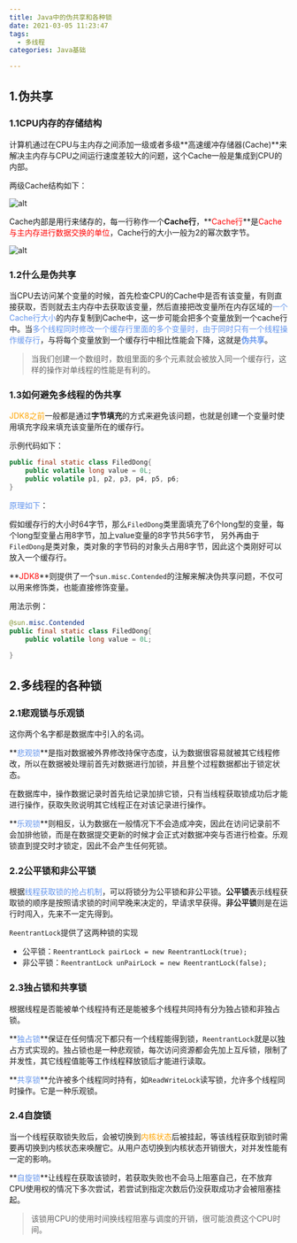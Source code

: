 ```yaml
---
title: Java中的伪共享和各种锁
date: 2021-03-05 11:23:47
tags:
  - 多线程
categories: Java基础

---
```


<!-- toc -->

## 1.伪共享

### 1.1CPU内存的存储结构

计算机通过在CPU与主内存之间添加一级或者多级**高速缓冲存储器(Cache)**来解决主内存与CPU之间运行速度差较大的问题，这个Cache一般是集成到CPU的内部。

两级Cache结构如下：

![alt](二级Cache.png)

Cache内部是用行来储存的，每一行称作一个**Cache行**，**<font color='red'>Cache行</font>**是<font color='red'>Cache与主内存进行数据交换的单位</font>，Cache行的大小一般为2的幂次数字节。

![alt](Cache行结构.png)

### 1.2什么是伪共享

当CPU去访问某个变量的时候，首先检查CPU的Cache中是否有该变量，有则直接获取，否则就去主内存中去获取该变量，然后直接把改变量所在内存区域的<font color='cornflowerblue'>一个Cache行大小</font>的内存复制到Cache中，这一步可能会把多个变量放到一个cache行中。当<font color='cornflowerblue'>多个线程同时修改一个缓存行里面的多个变量时，由于同时只有一个线程操作缓存行</font>，与将每个变量放到一个缓存行中相比性能会下降，这就是<font color='cornflowerblue'>**伪共享**</font>。

> 当我们创建一个数组时，数组里面的多个元素就会被放入同一个缓存行，这样的操作对单线程的性能是有利的。



### 1.3如何避免多线程的伪共享

<font color='orange'>JDK8之前</font>一般都是通过**字节填充**的方式来避免该问题，也就是创建一个变量时使用填充字段来填充该变量所在的缓存行。

示例代码如下：

```java
public final static class FiledDong{
    public volatile long value = 0L;
    public volatile p1, p2, p3, p4, p5, p6;
}
```

<font color='cornflowerblue'>原理如下</font>：

假如缓存行的大小时64字节，那么`FiledDong`类里面填充了6个long型的变量，每个long型变量占用8字节，加上value变量的8字节共56字节， 另外再由于`FiledDong`是类对象，类对象的字节码的对象头占用8字节，因此这个类刚好可以放入一个缓存行。

**<font color='red'>JDK8</font>**则提供了一个`sun.misc.Contended`的注解来解决伪共享问题，不仅可以用来修饰类，也能直接修饰变量。

用法示例：

```java
@sun.misc.Contended
public final static class FiledDong{
    public volatile long value = 0L;
    
}
```

## 2.多线程的各种锁

### 2.1悲观锁与乐观锁

这你两个名字都是数据库中引入的名词。

**<font color='cornflowerblue'>悲观锁</font>**是指对数据被外界修改持保守态度，认为数据很容易就被其它线程修改，所以在数据被处理前首先对数据进行加锁，并且整个过程数据都出于锁定状态。

在数据库中，操作数据记录时首先给记录加排它锁，只有当线程获取锁成功后才能进行操作，获取失败说明其它线程正在对该记录进行操作。

**<font color='cornflowerblue'>乐观锁</font>**则相反，认为数据在一般情况下不会造成冲突，因此在访问记录前不会加排他锁，而是在数据提交更新的时候才会正式对数据冲突与否进行检查。乐观锁直到提交时才锁定，因此不会产生任何死锁。

### 2.2公平锁和非公平锁

根据<font color='cornflowerblue'>线程获取锁的抢占机制</font>，可以将锁分为公平锁和非公平锁。**公平锁**表示线程获取锁的顺序是按照请求锁的时间早晚来决定的，早请求早获得。**非公平锁**则是在运行时闯入，先来不一定先得到。

`ReentrantLock`提供了这两种锁的实现

- 公平锁：`ReentrantLock pairLock = new ReentrantLock(true);`
- 非公平锁：`ReentrantLock unPairLock = new ReentrantLock(false);`

### 2.3独占锁和共享锁

根据线程是否能被单个线程持有还是能被多个线程共同持有分为独占锁和非独占锁。

**<font color='cornflowerblue'>独占锁</font>**保证在任何情况下都只有一个线程能得到锁，`ReentrantLock`就是以独占方式实现的。独占锁也是一种悲观锁，每次访问资源都会先加上互斥锁，限制了并发性，其它线程值能等工作线程释放锁后才能进行读取。

**<font color='cornflowerblue'>共享锁</font>**允许被多个线程同时持有，如`ReadWriteLock`读写锁，允许多个线程同时操作。它是一种乐观锁。

### 2.4自旋锁

当一个线程获取锁失败后，会被切换到<font color='orange'>内核状态</font>后被挂起，等该线程获取到锁时需要再切换到内核状态来唤醒它。从用户态切换到内核状态开销很大，对并发性能有一定的影响。

**<font color='cornflowerblue'>自旋锁</font>**让线程在获取该锁时，若获取失败也不会马上阻塞自己，在不放弃CPU使用权的情况下多次尝试，若尝试到指定次数后仍没获取成功才会被阻塞挂起。

> 该锁用CPU的使用时间换线程阻塞与调度的开销，很可能浪费这个CPU时间。